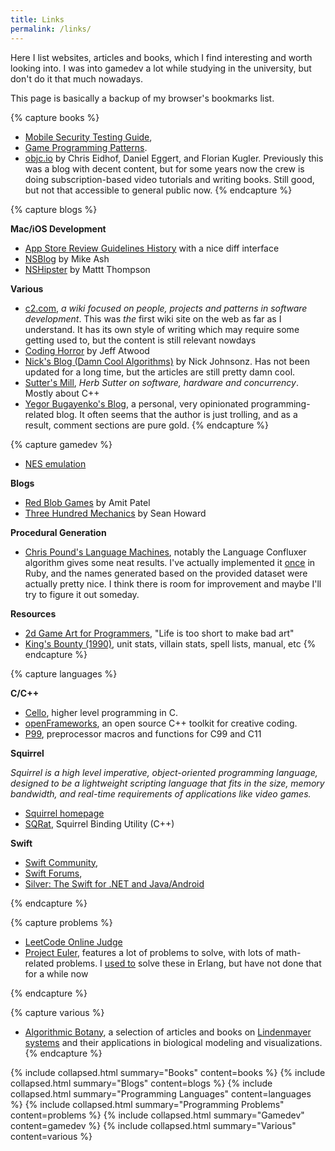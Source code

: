 ```yaml
---
title: Links
permalink: /links/
---
```

Here I list websites, articles and books, which I find interesting and worth looking into. I was into
gamedev a lot while studying in the university, but don't do it that much nowadays.

This page is basically a backup of my browser's bookmarks list.

<!-- -------------------------------------------------------------------------------------------- -->
<!-- -------------------------------------------------------------------------------------------- -->
{% capture books %}
- [Mobile Security Testing Guide](https://mobile-security.gitbook.io/mobile-security-testing-guide/),
- [Game Programming Patterns](https://gameprogrammingpatterns.com/contents.html).
- [objc.io](http://www.objc.io/) by Chris Eidhof, Daniel Eggert, and Florian Kugler. Previously
  this was a blog with decent content, but for some years now the crew is doing subscription-based
  video tutorials and writing books. Still good, but not that accessible to general public now.
{% endcapture %}
<!-- -------------------------------------------------------------------------------------------- -->
<!-- -------------------------------------------------------------------------------------------- -->



<!-- -------------------------------------------------------------------------------------------- -->
<!-- -------------------------------------------------------------------------------------------- -->
{% capture blogs %}

**Mac/iOS Development**

- [App Store Review Guidelines History](http://www.appstorereviewguidelineshistory.com) with
    a nice diff interface
- [NSBlog](https://mikeash.com/pyblog/) by Mike Ash
- [NSHipster](http://nshipster.com/) by Mattt Thompson

**Various**

- [c2.com](http://c2.com/cgi/wiki), _a wiki focused on people, projects and patterns in software
  development_. This was _the_ first wiki site on the web as far as I understand. It has its own
  style of writing which may require some getting used to, but the content is still relevant
  nowdays
- [Coding Horror](http://blog.codinghorror.com/) by Jeff Atwood
- [Nick's Blog (Damn Cool Algorithms)](http://blog.notdot.net/tag/damn-cool-algorithms) by Nick
    Johnsonz. Has not been updated for a long time, but the articles are still pretty damn cool.
- [Sutter's Mill](http://herbsutter.com), _Herb Sutter on software, hardware and concurrency_. Mostly
  about C++
- [Yegor Bugayenko's Blog](http://www.yegor256.com), a personal, very opinionated programming-related
    blog. It often seems that the author is just trolling, and as a result, comment sections are
    pure gold.
{% endcapture %}
<!-- -------------------------------------------------------------------------------------------- -->
<!-- -------------------------------------------------------------------------------------------- -->



<!-- -------------------------------------------------------------------------------------------- -->
<!-- -------------------------------------------------------------------------------------------- -->
{% capture gamedev %}

- [NES emulation](http://wiki.nesdev.com/w/index.php/Nesdev_Wiki)

**Blogs**

- [Red Blob Games](http://www.redblobgames.com/) by Amit Patel
- [Three Hundred Mechanics](http://www.squidi.net/three/) by Sean Howard

**Procedural Generation**

- [Chris Pound's Language Machines](http://generators.christopherpound.com/), notably the Language
    Confluxer algorithm gives some neat results. I've actually implemented it [once](https://github.com/wanderwaltz/Blogdemos/blob/master/Language%20Confluxer/Ruby/language.rb) in Ruby, and the
    names generated based on the provided dataset were actually pretty nice. I think there is room
    for improvement and maybe I'll try to figure it out someday.

**Resources**

- [2d Game Art for Programmers](http://2dgameartforprogrammers.blogspot.com), "Life is too short
    to make bad art"
- [King's Bounty (1990)](http://shrines.rpgclassics.com/genesis/kingbounty/index.shtml), unit
    stats, villain stats, spell lists, manual, etc
{% endcapture %}
<!-- -------------------------------------------------------------------------------------------- -->
<!-- -------------------------------------------------------------------------------------------- -->



<!-- -------------------------------------------------------------------------------------------- -->
<!-- -------------------------------------------------------------------------------------------- -->
{% capture languages %}

**C/C++**

- [Cello](http://libcello.org), higher level programming in C.
- [openFrameworks](http://www.openframeworks.cc), an open source C++ toolkit for creative coding.
- [P99](http://p99.gforge.inria.fr/p99-html/index.html), preprocessor macros and functions
    for C99 and C11

**Squirrel**

*Squirrel is a high level imperative, object-oriented programming language, designed to be a
lightweight scripting language that fits in the size, memory bandwidth, and real-time
requirements of applications like video games.*

- [Squirrel homepage](http://squirrel-lang.org/)
- [SQRat](http://scrat.sourceforge.net/), Squirrel Binding Utility (C++)

**Swift**

- [Swift Community](https://swift.org),
- [Swift Forums](https://forums.swift.org),
- [Silver: The Swift for .NET and Java/Android](https://www.elementscompiler.com/elements/silver/)

{% endcapture %}
<!-- -------------------------------------------------------------------------------------------- -->
<!-- -------------------------------------------------------------------------------------------- -->



<!-- -------------------------------------------------------------------------------------------- -->
<!-- -------------------------------------------------------------------------------------------- -->
{% capture problems %}

- [LeetCode Online Judge](https://leetcode.com/)
- [Project Euler](https://projecteuler.net/), features a lot of problems to solve, with lots of
    math-related problems. I [used to](https://github.com/wanderwaltz/erlang-project-euler) solve
    these in Erlang, but have not done that for a while now

{% endcapture %}
<!-- -------------------------------------------------------------------------------------------- -->
<!-- -------------------------------------------------------------------------------------------- -->



<!-- -------------------------------------------------------------------------------------------- -->
<!-- -------------------------------------------------------------------------------------------- -->
{% capture various %}
- [Algorithmic Botany](http://algorithmicbotany.org/), a selection of articles and books on
    [Lindenmayer systems](http://en.wikipedia.org/wiki/L-system) and their applications in biological
    modeling and visualizations.
{% endcapture %}
<!-- -------------------------------------------------------------------------------------------- -->
<!-- -------------------------------------------------------------------------------------------- -->



{% include collapsed.html summary="Books" content=books %}
{% include collapsed.html summary="Blogs" content=blogs %}
{% include collapsed.html summary="Programming Languages" content=languages %}
{% include collapsed.html summary="Programming Problems" content=problems %}
{% include collapsed.html summary="Gamedev" content=gamedev %}
{% include collapsed.html summary="Various" content=various %}
